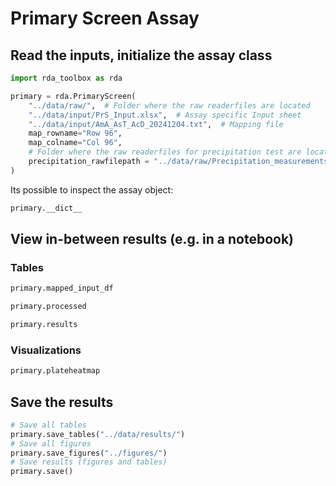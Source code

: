 # Primary Screen Assay



## Read the inputs, initialize the assay class

```Python
import rda_toolbox as rda

primary = rda.PrimaryScreen(
    "../data/raw/",  # Folder where the raw readerfiles are located
    "../data/input/PrS_Input.xlsx",  # Assay specific Input sheet
    "../data/input/AmA_AsT_AcD_20241204.txt",  # Mapping file
    map_rowname="Row 96",
    map_colname="Col 96",
    # Folder where the raw readerfiles for precipitation test are located
    precipitation_rawfilepath = "../data/raw/Precipitation_measurements/"
)
```


Its possible to inspect the assay object:

```Python
primary.__dict__
```

## View in-between results (e.g. in a notebook)

### Tables

```Python
primary.mapped_input_df
```

```Python
primary.processed
```

```Python
primary.results
```

### Visualizations

```Python
primary.plateheatmap
```

## Save the results

```Python
# Save all tables
primary.save_tables("../data/results/")
# Save all figures
primary.save_figures("../figures/")
# Save results (figures and tables)
primary.save()
```
